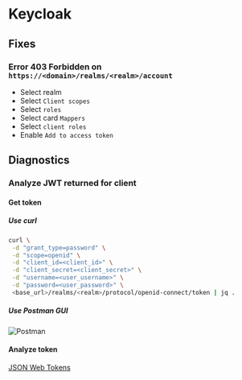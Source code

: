 # Keycloak

## Fixes
### Error 403 Forbidden on `https://<domain>/realms/<realm>/account`
- Select realm
- Select `Client scopes`
- Select `roles`
- Select card `Mappers`
- Select `client roles`
- Enable `Add to access token`

## Diagnostics
### Analyze JWT returned for client
#### Get token
##### Use curl
```sh
curl \
 -d "grant_type=password" \
 -d "scope=openid" \
 -d "client_id=<client_id>" \
 -d "client_secret=<client_secret>" \
 -d "username=<user_username>" \
 -d "password=<user_password>" \
 <base_url>/realms/<realm>/protocol/openid-connect/token | jq .
```
##### Use Postman GUI
![Postman](https://github.com/user-attachments/assets/7298d446-dd76-49fa-a766-4c7af612e60a)

#### Analyze token
[JSON Web Tokens](https://jwt.io/)
